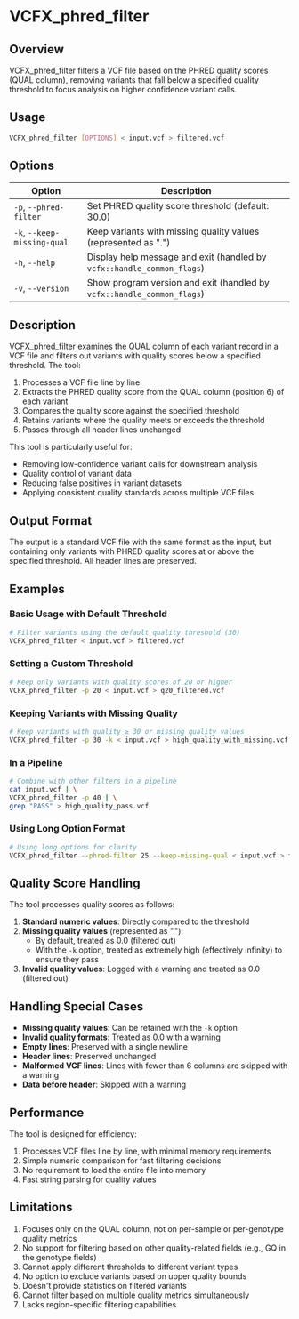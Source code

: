 # VCFX_phred_filter

## Overview

VCFX_phred_filter filters a VCF file based on the PHRED quality scores (QUAL column), removing variants that fall below a specified quality threshold to focus analysis on higher confidence variant calls.

## Usage

```bash
VCFX_phred_filter [OPTIONS] < input.vcf > filtered.vcf
```

## Options

| Option | Description |
|--------|-------------|
| `-p`, `--phred-filter` <THRESHOLD> | Set PHRED quality score threshold (default: 30.0) |
| `-k`, `--keep-missing-qual` | Keep variants with missing quality values (represented as ".") |
| `-h`, `--help` | Display help message and exit (handled by `vcfx::handle_common_flags`) |
| `-v`, `--version` | Show program version and exit (handled by `vcfx::handle_common_flags`) |

## Description

VCFX_phred_filter examines the QUAL column of each variant record in a VCF file and filters out variants with quality scores below a specified threshold. The tool:

1. Processes a VCF file line by line
2. Extracts the PHRED quality score from the QUAL column (position 6) of each variant
3. Compares the quality score against the specified threshold
4. Retains variants where the quality meets or exceeds the threshold
5. Passes through all header lines unchanged

This tool is particularly useful for:
- Removing low-confidence variant calls for downstream analysis
- Quality control of variant data
- Reducing false positives in variant datasets
- Applying consistent quality standards across multiple VCF files

## Output Format

The output is a standard VCF file with the same format as the input, but containing only variants with PHRED quality scores at or above the specified threshold. All header lines are preserved.

## Examples

### Basic Usage with Default Threshold

```bash
# Filter variants using the default quality threshold (30)
VCFX_phred_filter < input.vcf > filtered.vcf
```

### Setting a Custom Threshold

```bash
# Keep only variants with quality scores of 20 or higher
VCFX_phred_filter -p 20 < input.vcf > q20_filtered.vcf
```

### Keeping Variants with Missing Quality

```bash
# Keep variants with quality ≥ 30 or missing quality values
VCFX_phred_filter -p 30 -k < input.vcf > high_quality_with_missing.vcf
```

### In a Pipeline

```bash
# Combine with other filters in a pipeline
cat input.vcf | \
VCFX_phred_filter -p 40 | \
grep "PASS" > high_quality_pass.vcf
```

### Using Long Option Format

```bash
# Using long options for clarity
VCFX_phred_filter --phred-filter 25 --keep-missing-qual < input.vcf > filtered.vcf
```

## Quality Score Handling

The tool processes quality scores as follows:

1. **Standard numeric values**: Directly compared to the threshold
2. **Missing quality values** (represented as "."): 
   - By default, treated as 0.0 (filtered out)
   - With the `-k` option, treated as extremely high (effectively infinity) to ensure they pass
3. **Invalid quality values**: Logged with a warning and treated as 0.0 (filtered out)

## Handling Special Cases

- **Missing quality values**: Can be retained with the `-k` option
- **Invalid quality formats**: Treated as 0.0 with a warning
- **Empty lines**: Preserved with a single newline
- **Header lines**: Preserved unchanged
- **Malformed VCF lines**: Lines with fewer than 6 columns are skipped with a warning
- **Data before header**: Skipped with a warning

## Performance

The tool is designed for efficiency:

1. Processes VCF files line by line, with minimal memory requirements
2. Simple numeric comparison for fast filtering decisions
3. No requirement to load the entire file into memory
4. Fast string parsing for quality values

## Limitations

1. Focuses only on the QUAL column, not on per-sample or per-genotype quality metrics
2. No support for filtering based on other quality-related fields (e.g., GQ in the genotype fields)
3. Cannot apply different thresholds to different variant types
4. No option to exclude variants based on upper quality bounds
5. Doesn't provide statistics on filtered variants
6. Cannot filter based on multiple quality metrics simultaneously
7. Lacks region-specific filtering capabilities 
